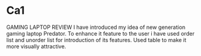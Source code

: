 # Ca1
GAMING LAPTOP REVIEW
I have introduced my idea of new generation gaming laptop Predator. To enhance it feature to the user i have used order list and unorder list for introduction of its features. Used table to make it more visually attractive.
